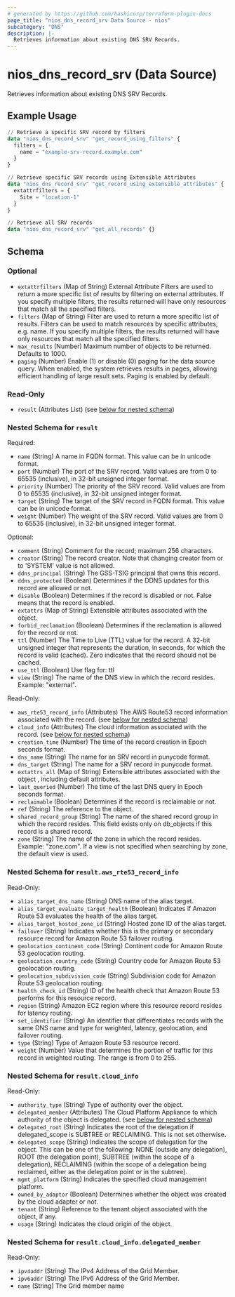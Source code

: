```yaml
---
# generated by https://github.com/hashicorp/terraform-plugin-docs
page_title: "nios_dns_record_srv Data Source - nios"
subcategory: "DNS"
description: |-
  Retrieves information about existing DNS SRV Records.
---
```


# nios_dns_record_srv (Data Source)

Retrieves information about existing DNS SRV Records.

## Example Usage

```terraform
// Retrieve a specific SRV record by filters
data "nios_dns_record_srv" "get_record_using_filters" {
  filters = {
    name = "example-srv-record.example.com"
  }
}

// Retrieve specific SRV records using Extensible Attributes
data "nios_dns_record_srv" "get_record_using_extensible_attributes" {
  extattrfilters = {
    Site = "location-1"
  }
}

// Retrieve all SRV records
data "nios_dns_record_srv" "get_all_records" {}
```

<!-- schema generated by tfplugindocs -->
## Schema

### Optional

- `extattrfilters` (Map of String) External Attribute Filters are used to return a more specific list of results by filtering on external attributes. If you specify multiple filters, the results returned will have only resources that match all the specified filters.
- `filters` (Map of String) Filter are used to return a more specific list of results. Filters can be used to match resources by specific attributes, e.g. name. If you specify multiple filters, the results returned will have only resources that match all the specified filters.
- `max_results` (Number) Maximum number of objects to be returned. Defaults to 1000.
- `paging` (Number) Enable (1) or disable (0) paging for the data source query. When enabled, the system retrieves results in pages, allowing efficient handling of large result sets. Paging is enabled by default.

### Read-Only

- `result` (Attributes List) (see [below for nested schema](#nestedatt--result))

<a id="nestedatt--result"></a>
### Nested Schema for `result`

Required:

- `name` (String) A name in FQDN format. This value can be in unicode format.
- `port` (Number) The port of the SRV record. Valid values are from 0 to 65535 (inclusive), in 32-bit unsigned integer format.
- `priority` (Number) The priority of the SRV record. Valid values are from 0 to 65535 (inclusive), in 32-bit unsigned integer format.
- `target` (String) The target of the SRV record in FQDN format. This value can be in unicode format.
- `weight` (Number) The weight of the SRV record. Valid values are from 0 to 65535 (inclusive), in 32-bit unsigned integer format.

Optional:

- `comment` (String) Comment for the record; maximum 256 characters.
- `creator` (String) The record creator. Note that changing creator from or to 'SYSTEM' value is not allowed.
- `ddns_principal` (String) The GSS-TSIG principal that owns this record.
- `ddns_protected` (Boolean) Determines if the DDNS updates for this record are allowed or not.
- `disable` (Boolean) Determines if the record is disabled or not. False means that the record is enabled.
- `extattrs` (Map of String) Extensible attributes associated with the object.
- `forbid_reclamation` (Boolean) Determines if the reclamation is allowed for the record or not.
- `ttl` (Number) The Time to Live (TTL) value for the record. A 32-bit unsigned integer that represents the duration, in seconds, for which the record is valid (cached). Zero indicates that the record should not be cached.
- `use_ttl` (Boolean) Use flag for: ttl
- `view` (String) The name of the DNS view in which the record resides. Example: "external".

Read-Only:

- `aws_rte53_record_info` (Attributes) The AWS Route53 record information associated with the record. (see [below for nested schema](#nestedatt--result--aws_rte53_record_info))
- `cloud_info` (Attributes) The cloud information associated with the record. (see [below for nested schema](#nestedatt--result--cloud_info))
- `creation_time` (Number) The time of the record creation in Epoch seconds format.
- `dns_name` (String) The name for an SRV record in punycode format.
- `dns_target` (String) The name for a SRV record in punycode format.
- `extattrs_all` (Map of String) Extensible attributes associated with the object , including default attributes.
- `last_queried` (Number) The time of the last DNS query in Epoch seconds format.
- `reclaimable` (Boolean) Determines if the record is reclaimable or not.
- `ref` (String) The reference to the object.
- `shared_record_group` (String) The name of the shared record group in which the record resides. This field exists only on db_objects if this record is a shared record.
- `zone` (String) The name of the zone in which the record resides. Example: "zone.com". If a view is not specified when searching by zone, the default view is used.

<a id="nestedatt--result--aws_rte53_record_info"></a>
### Nested Schema for `result.aws_rte53_record_info`

Read-Only:

- `alias_target_dns_name` (String) DNS name of the alias target.
- `alias_target_evaluate_target_health` (Boolean) Indicates if Amazon Route 53 evaluates the health of the alias target.
- `alias_target_hosted_zone_id` (String) Hosted zone ID of the alias target.
- `failover` (String) Indicates whether this is the primary or secondary resource record for Amazon Route 53 failover routing.
- `geolocation_continent_code` (String) Continent code for Amazon Route 53 geolocation routing.
- `geolocation_country_code` (String) Country code for Amazon Route 53 geolocation routing.
- `geolocation_subdivision_code` (String) Subdivision code for Amazon Route 53 geolocation routing.
- `health_check_id` (String) ID of the health check that Amazon Route 53 performs for this resource record.
- `region` (String) Amazon EC2 region where this resource record resides for latency routing.
- `set_identifier` (String) An identifier that differentiates records with the same DNS name and type for weighted, latency, geolocation, and failover routing.
- `type` (String) Type of Amazon Route 53 resource record.
- `weight` (Number) Value that determines the portion of traffic for this record in weighted routing. The range is from 0 to 255.


<a id="nestedatt--result--cloud_info"></a>
### Nested Schema for `result.cloud_info`

Read-Only:

- `authority_type` (String) Type of authority over the object.
- `delegated_member` (Attributes) The Cloud Platform Appliance to which authority of the object is delegated. (see [below for nested schema](#nestedatt--result--cloud_info--delegated_member))
- `delegated_root` (String) Indicates the root of the delegation if delegated_scope is SUBTREE or RECLAIMING. This is not set otherwise.
- `delegated_scope` (String) Indicates the scope of delegation for the object. This can be one of the following: NONE (outside any delegation), ROOT (the delegation point), SUBTREE (within the scope of a delegation), RECLAIMING (within the scope of a delegation being reclaimed, either as the delegation point or in the subtree).
- `mgmt_platform` (String) Indicates the specified cloud management platform.
- `owned_by_adaptor` (Boolean) Determines whether the object was created by the cloud adapter or not.
- `tenant` (String) Reference to the tenant object associated with the object, if any.
- `usage` (String) Indicates the cloud origin of the object.

<a id="nestedatt--result--cloud_info--delegated_member"></a>
### Nested Schema for `result.cloud_info.delegated_member`

Read-Only:

- `ipv4addr` (String) The IPv4 Address of the Grid Member.
- `ipv6addr` (String) The IPv6 Address of the Grid Member.
- `name` (String) The Grid member name
